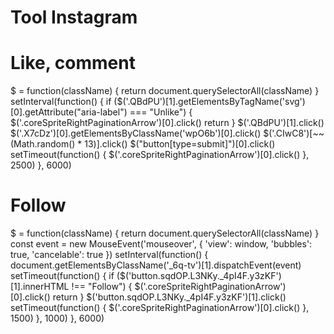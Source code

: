 # Tool Instagram

# Like, comment

$ = function(className) {
    return document.querySelectorAll(className)
}
setInterval(function() {
    if ($('.QBdPU')[1].getElementsByTagName('svg')[0].getAttribute("aria-label") === "Unlike") {
        $('.coreSpriteRightPaginationArrow')[0].click()
        return
    }
    $('.QBdPU')[1].click()
    $('.X7cDz')[0].getElementsByClassName('wpO6b')[0].click()
    $('.CIwC8')[~~(Math.random() * 13)].click()
    $("button[type=submit]")[0].click()
    setTimeout(function() {
        $('.coreSpriteRightPaginationArrow')[0].click()
    }, 2500)
}, 6000)

# Follow

$ = function(className) {
    return document.querySelectorAll(className)
}
const event = new MouseEvent('mouseover', {
    'view': window,
    'bubbles': true,
    'cancelable': true
})
setInterval(function() {
    document.getElementsByClassName('_6q-tv')[1].dispatchEvent(event)
    setTimeout(function() {
        if ($('button.sqdOP.L3NKy._4pI4F.y3zKF')[1].innerHTML !== "Follow") {
            $('.coreSpriteRightPaginationArrow')[0].click()
            return
        }
        $('button.sqdOP.L3NKy._4pI4F.y3zKF')[1].click()
        setTimeout(function() {
            $('.coreSpriteRightPaginationArrow')[0].click()
        }, 1500)
    }, 1000)
}, 6000)
